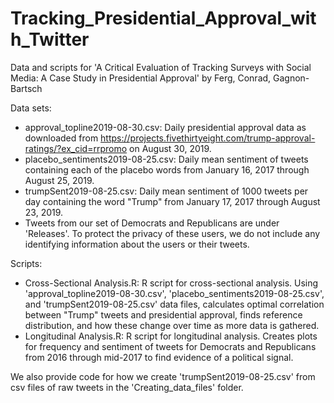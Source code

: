 # Tracking_Presidential_Approval_with_Twitter
Data and scripts for 'A Critical Evaluation of Tracking Surveys with Social Media: A Case Study in Presidential Approval' by Ferg, Conrad, Gagnon-Bartsch

Data sets:
- approval_topline2019-08-30.csv: Daily presidential approval data as downloaded from https://projects.fivethirtyeight.com/trump-approval-ratings/?ex_cid=rrpromo on August 30, 2019.
- placebo_sentiments2019-08-25.csv: Daily mean sentiment of tweets containing each of the placebo words from January 16, 2017 through August 25, 2019.
- trumpSent2019-08-25.csv: Daily mean sentiment of 1000 tweets per day containing the word "Trump" from January 17, 2017 through August 23, 2019.
- Tweets from our set of Democrats and Republicans are under 'Releases'. To protect the privacy of these users, we do not include any identifying information about the users or their tweets. 

Scripts:
- Cross-Sectional Analysis.R: R script for cross-sectional analysis. Using 'approval_topline2019-08-30.csv', 'placebo_sentiments2019-08-25.csv', and 'trumpSent2019-08-25.csv' data files, calculates optimal correlation between "Trump" tweets and presidential approval, finds reference distribution, and how these change over time as more data is gathered. 
- Longitudinal Analysis.R: R script for longitudinal analysis. Creates plots for frequency and sentiment of tweets for Democrats and Republicans from 2016 through mid-2017 to find evidence of a political signal.

We also provide code for how we create 'trumpSent2019-08-25.csv' from csv files of raw tweets in the 'Creating_data_files' folder.
